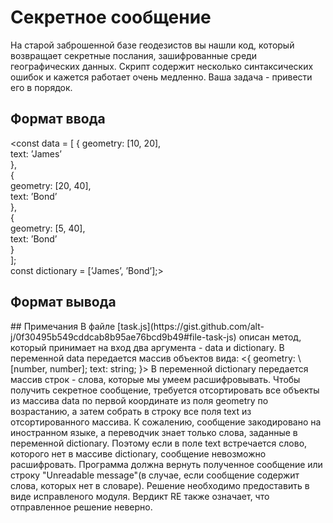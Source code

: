 # Секретное сообщение
На старой заброшенной базе геодезистов вы нашли код, который возвращает секретные послания, зашифрованные среди географических данных. Скрипт содержит несколько синтаксических ошибок и кажется работает очень медленно. Ваша задача - привести его в порядок.
## Формат ввода
<const data = \[
    {
        geometry: \[10, 20],  
        text: ’James’  
    },  
    {  
        geometry: \[20, 40],  
        text: ’Bond’  
    },  
    {  
        geometry: \[5, 40],  
        text: ’Bond’  
    }  
];  
const dictionary = \[’James’, ’Bond’];>
## Формат вывода
<Bond James Bond>
## Примечания
В файле [task.js](https://gist.github.com/alt-j/0f30495b549cddcab8b95ae76bcd9b49#file-task-js) описан метод, который принимает на вход два аргумента - data и dictionary. В переменной data передается массив объектов вида:
<{  
    geometry: \[number, number];  
    text: string;  
}>
В переменной dictionary передается массив строк - слова, которые мы умеем расшифровывать.
<dictionary: string[];>
Чтобы получить секретное сообщение, требуется отсортировать все объекты из массива data по первой координате из поля geometry по возрастанию, а затем собрать в строку все поля text из отсортированного массива.
К сожалению, сообщение закодировано на иностранном языке, а переводчик знает только слова, заданные в переменной dictionary. Поэтому если в поле text встречается слово, которого нет в массиве dictionary, сообщение невозможно расшифровать.
Программа должна вернуть полученное сообщение или строку "Unreadable message"(в случае, если сообщение содержит слова, которых нет в словаре).
Решение необходимо предоставить в виде исправленого модуля.
Вердикт RE также означает, что отправленное решение неверно.
